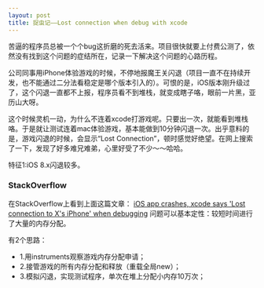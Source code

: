 ```yaml
---
layout: post
title: 捉虫记——Lost connection when debug with xcode 
---
```


苦逼的程序员总被一个个bug这折磨的死去活来。项目很快就要上付费公测了，依然没有找到这个问题的症结所在，记录一下解决这个问题的心路历程。

公司同事用iPhone体验游戏的时候，不停地报魔王关闪退（项目一直不在持续开发，也不能通过二分法看稳定是哪个版本引入的）。可恨的是，iOS版本刚升级过了，这个闪退一直都不上报，程序员看不到堆栈，就变成瞎子咯，眼前一片黑，亚历山大呀。

这个时候灵机一动，为什么不连着xcode打游戏呢。只要出一次，就能看到堆栈咯。于是就让测试连着mac体验游戏，基本能做到10分钟闪退一次。出乎意料的是，游戏闪退的时候，会显示“Lost Connection”，顿时感觉好绝望。在网上搜索了一下，发现了好多难兄难弟，心里好受了不少～～哈哈。

特征1:iOS 8.x闪退较多。

### StackOverflow
在StackOverflow上看到上面这篇文章：
[iOS app crashes, xcode says 'Lost connection to X's iPhone' when debugging](http://stackoverflow.com/questions/26020832/ios-app-crashes-xcode-says-lost-connection-to-xs-iphone-when-debugging)
问题可以基本定性：较短时间进行了大量的内存分配。

有2个思路：

+ 1.用instruments观察游戏内存分配申请；
+ 2.接管游戏的所有内存分配和释放（重载全局new）；
+ 3.模拟闪退，实现测试程序，单次在堆上分配小内存10万次；